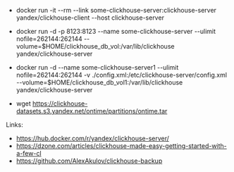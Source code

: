 
- docker run -it --rm --link some-clickhouse-server:clickhouse-server yandex/clickhouse-client --host clickhouse-server
- docker run -d -p 8123:8123 --name some-clickhouse-server --ulimit nofile=262144:262144 --volume=$HOME/clickhouse_db_vol:/var/lib/clickhouse yandex/clickhouse-server
- docker run -d --name some-clickhouse-server1 --ulimit nofile=262144:262144 -v ./config.xml:/etc/clickhouse-server/config.xml --volume=$HOME/clickhouse_db_vol1:/var/lib/clickhouse  yandex/clickhouse-server


- wget https://clickhouse-datasets.s3.yandex.net/ontime/partitions/ontime.tar

Links:
- https://hub.docker.com/r/yandex/clickhouse-server/
- https://dzone.com/articles/clickhouse-made-easy-getting-started-with-a-few-cl
- https://github.com/AlexAkulov/clickhouse-backup